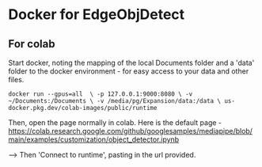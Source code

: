 # Docker for EdgeObjDetect

## For colab

Start docker, noting the mapping of the local Documents folder
and a 'data' folder to the docker environment - for easy access to your data and other files.

`
docker run --gpus=all  \
	-p 127.0.0.1:9000:8080 \
	-v ~/Documents:/Documents \
	-v /media/pg/Expansion/data:/data \
	us-docker.pkg.dev/colab-images/public/runtime
`

Then, open the page normally in colab.    Here is the default page - https://colab.research.google.com/github/googlesamples/mediapipe/blob/main/examples/customization/object_detector.ipynb

--> Then 'Connect to runtime', pasting in the url provided.



